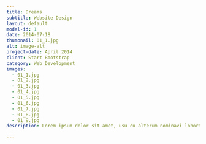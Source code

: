 ```yaml
---
title: Dreams
subtitle: Website Design
layout: default
modal-id: 1
date: 2014-07-18
thumbnail: 01_1.jpg
alt: image-alt
project-date: April 2014
client: Start Bootstrap
category: Web Development
images:
  - 01_1.jpg
  - 01_2.jpg
  - 01_3.jpg
  - 01_4.jpg
  - 01_5.jpg
  - 01_6.jpg
  - 01_7.jpg
  - 01_8.jpg
  - 01_9.jpg
description: Lorem ipsum dolor sit amet, usu cu alterum nominavi lobortis. At duo novum diceret. Tantas apeirian vix et, usu sanctus postulant inciderint ut, populo diceret necessitatibus in vim. Cu eum dicam feugiat noluisse.

---
```

